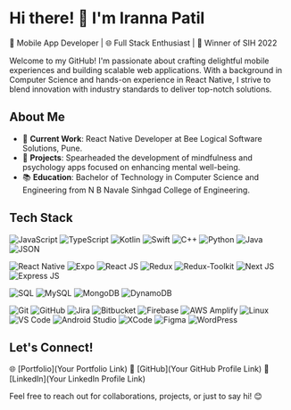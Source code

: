 # Hi there! 👋 I'm Iranna Patil

📱 Mobile App Developer | 🌐 Full Stack Enthusiast | 🚀 Winner of SIH 2022

Welcome to my GitHub! I'm passionate about crafting delightful mobile experiences and building scalable web applications. With a background in Computer Science and hands-on experience in React Native, I strive to blend innovation with industry standards to deliver top-notch solutions.

## About Me

- 💼 **Current Work**: React Native Developer at Bee Logical Software Solutions, Pune.
- 🚀 **Projects**: Spearheaded the development of mindfulness and psychology apps focused on enhancing mental well-being.
- 📚 **Education**: Bachelor of Technology in Computer Science and Engineering from N B Navale Sinhgad College of Engineering.

## Tech Stack

![JavaScript](tech_icons/javascript.png) ![TypeScript](tech_icons/typescript.png) ![Kotlin](tech_icons/kotlin.png) ![Swift](tech_icons/swift.png) ![C++](tech_icons/cpp.png) ![Python](tech_icons/python.png) ![Java](tech_icons/java.png) ![JSON](tech_icons/json.png)

![React Native](tech_icons/react_native.png) ![Expo](tech_icons/expo.png) ![React JS](tech_icons/react.png) ![Redux](tech_icons/redux.png) ![Redux-Toolkit](tech_icons/redux_toolkit.png) ![Next JS](tech_icons/nextjs.png) ![Express JS](tech_icons/express.png)

![SQL](tech_icons/sql.png) ![MySQL](tech_icons/mysql.png) ![MongoDB](tech_icons/mongodb.png) ![DynamoDB](tech_icons/dynamodb.png)

![Git](tech_icons/git.png) ![GitHub](tech_icons/github.png) ![Jira](tech_icons/jira.png) ![Bitbucket](tech_icons/bitbucket.png) ![Firebase](tech_icons/firebase.png) ![AWS Amplify](tech_icons/aws_amplify.png) ![Linux](tech_icons/linux.png) ![VS Code](tech_icons/vscode.png) ![Android Studio](tech_icons/android_studio.png) ![XCode](tech_icons/xcode.png) ![Figma](tech_icons/figma.png) ![WordPress](tech_icons/wordpress.png)

## Let's Connect!

🌐 [Portfolio](Your Portfolio Link)
🔗 [GitHub](Your GitHub Profile Link)
💼 [LinkedIn](Your LinkedIn Profile Link)

Feel free to reach out for collaborations, projects, or just to say hi! 😊
